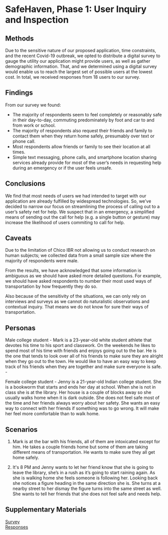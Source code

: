 # SafeHaven, Phase 1: User Inquiry and Inspection

## Methods

Due to the sensitive nature of our proposed application, time constraints, and the recent Covid-19 outbreak, we opted to distribute a digital survey to gauge the utility our application might provide users, as well as gather demographic information. That, and we determined using a digital survey would enable us to reach the largest set of possible users at the lowest cost.  In total, we received responses from 18 users to our survey.

## Findings

From our survey we found:
- The majority of respondents seem to feel completely or reasonably safe in their day-to-day, commuting predominately by foot and car to and from work or school.
- The majority of respondents also request their friends and family to contact them when they return home safely, presumably over text or phone call.
- Most respondents allow friends or family to see their location at all times.
- Simple text messaging, phone calls, and smartphone location sharing services already provide for most of the user’s needs in requesting help during an emergency or if the user feels unsafe.

## Conclusions

We find that most needs of users we had intended to target with our application are already fulfilled by widespread technologies. So, we’ve decided to narrow our focus on streamlining the process of calling out to a user’s safety net for help. We suspect that in an emergency, a simplified means of sending out the call for help (e.g. a single button or gesture) may increase the likelihood of users commiting to call for help.

## Caveats

Due to the limitation of Chico IBR not allowing us to conduct research on human subjects; we collected data from a small sample size where the majority of respondents were male. 

From the results, we have acknowledged that some information is ambiguous as we should have asked more detailed questions. For example, we should have asked respondents to number their most used ways of transportation by how frequently they do so. 

Also because of the sensitivity of the situations, we can only rely on interviews and surveys as we cannot do naturalistic observations and contextual inquiry. That means we do not know for sure their ways of transportation.

## Personas

Male college student - Mark is a 23-year-old white student athlete that devotes his time to his sport and classwork. On the weekends he likes to spend most of his time with friends and enjoys going out to the bar. He is the one that tends to look over all of his friends to make sure they are alright when they go out to the town. He would like to have an easy way to keep track of his friends when they are together and make sure everyone is safe.  - 

Female college student - Jenny is a 21-year-old Indian college student. She is a bookworm that starts and ends her day at school. When she is not in class she is at the library. Her house is a couple of blocks away so she usually walks home when it is dark outside. She does not feel safe most of the time and her friends always worry about her safety. She wants an easy way to connect with her friends if something was to go wrong. It will make her feel more comfortable than to walk home.

## Scenarios

1. Mark is at the bar with his friends, all of them are intoxicated except for him. He takes a couple friends home but some of them are taking different means of transportation. He wants to make sure they all get home safely.

2. It's 8 PM and Jenny wants to let her friend know that she is going to leave the library, she’s in a rush as it’s going to start raining again. As she is walking home she feels someone is following her. Looking back she notices a figure heading in the same direction she is. She turns at a nearby street to her dismay the figure turns into the same street as well. She wants to tell her friends that she does not feel safe and needs help.

## Supplementary Materials

[Survey](https://docs.google.com/forms/d/181i4Fe-o_I_vdK78VH5YWM4Y6zJde0yRBN5Vszi49lA/edit)<br/>
[Responses](https://docs.google.com/spreadsheets/d/130558LFeDmlgOYtwOskHl9IXTZS_g0oSS0qfQBmJuqM/edit#gid=125094958)
